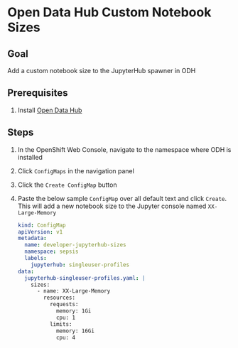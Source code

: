 # Open Data Hub Custom Notebook Sizes

## Goal

Add a custom notebook size to the JupyterHub spawner in ODH

## Prerequisites

1. Install [Open Data Hub](https://opendatahub.io)

## Steps

1. In the OpenShift Web Console, navigate to the namespace where ODH is installed
2. Click `ConfigMaps` in the navigation panel
3. Click the `Create ConfigMap` button
4. Paste the below sample `ConfigMap` over all default text and click `Create`. This will add a new notebook size to the Jupyter console named `XX-Large-Memory`

    ```yaml
    kind: ConfigMap
    apiVersion: v1
    metadata:
      name: developer-jupyterhub-sizes
      namespace: sepsis
      labels:
        jupyterhub: singleuser-profiles
    data:
      jupyterhub-singleuser-profiles.yaml: |
        sizes:
          - name: XX-Large-Memory
            resources:
              requests:
                memory: 1Gi
                cpu: 1
              limits:
                memory: 16Gi
                cpu: 4
    ```
